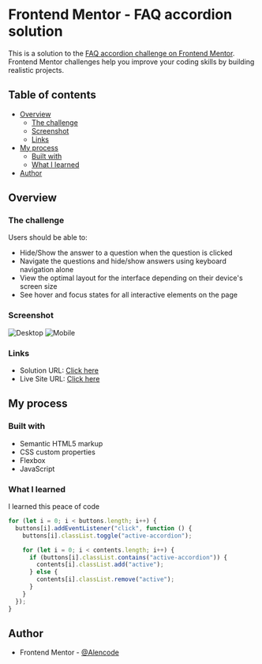 # Frontend Mentor - FAQ accordion solution

This is a solution to the [FAQ accordion challenge on Frontend Mentor](https://www.frontendmentor.io/challenges/faq-accordion-wyfFdeBwBz). Frontend Mentor challenges help you improve your coding skills by building realistic projects.

## Table of contents

- [Overview](#overview)
  - [The challenge](#the-challenge)
  - [Screenshot](#screenshot)
  - [Links](#links)
- [My process](#my-process)
  - [Built with](#built-with)
  - [What I learned](#what-i-learned)
- [Author](#author)

## Overview

### The challenge

Users should be able to:

- Hide/Show the answer to a question when the question is clicked
- Navigate the questions and hide/show answers using keyboard navigation alone
- View the optimal layout for the interface depending on their device's screen size
- See hover and focus states for all interactive elements on the page

### Screenshot

![Desktop](./Desktop.jpg)
![Mobile](./Mobile.jpg)

### Links

- Solution URL: [Click here](https://your-solution-url.com)
- Live Site URL: [Click here](https://your-live-site-url.com)

## My process

### Built with

- Semantic HTML5 markup
- CSS custom properties
- Flexbox
- JavaScript

### What I learned

I learned this peace of code

```js
for (let i = 0; i < buttons.length; i++) {
  buttons[i].addEventListener("click", function () {
    buttons[i].classList.toggle("active-accordion");

    for (let i = 0; i < contents.length; i++) {
      if (buttons[i].classList.contains("active-accordion")) {
        contents[i].classList.add("active");
      } else {
        contents[i].classList.remove("active");
      }
    }
  });
}
```

## Author

- Frontend Mentor - [@Alencode](https://www.frontendmentor.io/profile/Alencode-dev)
